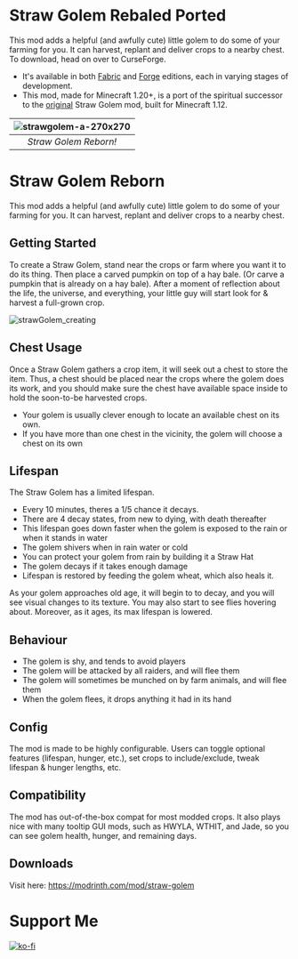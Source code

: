 # Straw Golem Rebaled Ported
This mod adds a helpful (and awfully cute) little golem to do some of your farming for you. It can harvest, replant and deliver crops to a nearby chest. To download, head on over to CurseForge.
- It's available in both [Fabric](https://www.curseforge.com/minecraft/mc-mods/straw-golem-reborn) and [Forge](https://www.curseforge.com/minecraft/mc-mods/strawgolem-reborn) editions, each in varying stages of development.
- This mod, made for Minecraft 1.20+, is a port of the spiritual successor to the [original](https://www.curseforge.com/minecraft/mc-mods/strawgolem) Straw Golem mod, built for Minecraft 1.12.

| ![strawgolem-a-270x270](https://user-images.githubusercontent.com/26723535/166476673-a377f3f9-b941-4581-8ae3-dac79e2f87a2.png) | 
|:--:| 
| *Straw Golem Reborn!* |
# Straw Golem Reborn
This mod adds a helpful (and awfully cute) little golem to do some of your farming for you. It can harvest, replant and deliver crops to a nearby chest.

## Getting Started
To create a Straw Golem, stand near the crops or farm where you want it to do its thing. Then place a carved pumpkin on top of a hay bale. (Or carve a pumpkin that is already on a hay bale). After a moment of reflection about the life, the universe, and everything, your little guy will start look for & harvest a full-grown crop. 

![strawGolem_creating](https://user-images.githubusercontent.com/26723535/166479651-7c970834-3a87-40c7-aca3-27ca87e9bc2b.gif)

## Chest Usage
Once a Straw Golem gathers a crop item, it will seek out a chest to store the item. Thus, a chest should be placed near the crops where the golem does its work, and you should make sure the chest have available space inside to hold the soon-to-be harvested crops. 
- Your golem is usually clever enough to locate an available chest on its own. 
- If you have more than one chest in the vicinity, the golem will choose a chest on its own


## Lifespan
The Straw Golem has a limited lifespan.
- Every 10 minutes, theres a 1/5 chance it decays.
- There are 4 decay states, from new to dying, with death thereafter
- This lifespan goes down faster when the golem is exposed to the rain or when it stands in water
- The golem shivers when in rain water or cold
- You can protect your golem from rain by building it a Straw Hat
- The golem decays if it takes enough damage
- Lifespan is restored by feeding the golem wheat, which also heals it. 

As your golem approaches old age, it will begin to to decay, and you will see visual changes to its texture. You may also start to see flies hovering about. Moreover, as it ages, its max lifespan is lowered.

## Behaviour
- The golem is shy, and tends to avoid players
- The golem will be attacked by all raiders, and will flee them
- The golem will sometimes be munched on by farm animals, and will flee them
- When the golem flees, it drops anything it had in its hand

## Config
The mod is made to be highly configurable. Users can toggle optional features (lifespan, hunger, etc.), set crops to include/exclude, tweak lifespan & hunger lengths, etc.

## Compatibility
The mod has out-of-the-box compat for most modded crops. It also plays nice with many tooltip GUI mods, such as HWYLA, WTHIT, and Jade, so you can see golem health, hunger, and remaining days.


## Downloads
Visit here:
https://modrinth.com/mod/straw-golem

# Support Me
[![ko-fi](https://ko-fi.com/img/githubbutton_sm.svg)](https://ko-fi.com/G2G7PTE10)
